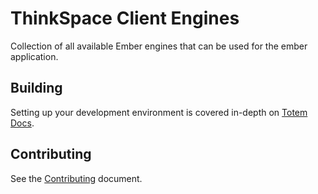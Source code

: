 # ThinkSpace Client Engines
Collection of all available Ember engines that can be used for the ember application.

## Building
Setting up your development environment is covered in-depth on [Totem Docs](http://totem-docs.herokuapp.com/1.0.0/setup/environment).

## Contributing
See the [Contributing](https://github.com/sixthedge/ethinkspace-client/blob/master/CONTRIBUTING.md) document.
